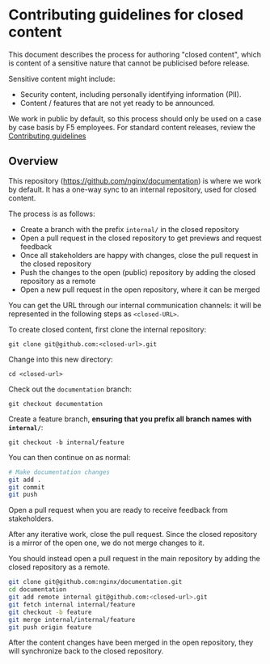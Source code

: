 # Contributing guidelines for closed content

This document describes the process for authoring "closed content", which is content of a sensitive nature that cannot be publicised before release.

Sensitive content might include:

- Security content, including personally identifying information (PII).
- Content / features that are not yet ready to be announced.

We work in public by default, so this process should only be used on a case by case basis by F5 employees. For standard content releases, review the [Contributing guidelines](/CONTRIBUTING.md)

## Overview

This repository (https://github.com/nginx/documentation) is where we work by default. It has a one-way sync to an internal repository, used for closed content.

The process is as follows:

- Create a branch with the prefix `internal/` in the closed repository
- Open a pull request in the closed repository to get previews and request feedback
- Once all stakeholders are happy with changes, close the pull request in the closed repository
- Push the changes to the open (public) repository by adding the closed repository as a remote
- Open a new pull request in the open repository, where it can be merged

You can get the URL through our internal communication channels: it will be represented in the following steps as `<closed-URL>`.

To create closed content, first clone the internal repository:

`git clone git@github.com:<closed-url>.git`

Change into this new directory:

`cd <closed-url>`

Check out the `documentation` branch:

`git checkout documentation`

Create a feature branch, **ensuring that you prefix all branch names with `internal/`**:

`git checkout -b internal/feature`

You can then continue on as normal:

```bash
# Make documentation changes
git add .
git commit
git push
```

Open a pull request when you are ready to receive feedback from stakeholders.

After any iterative work, close the pull request. Since the closed repository is a mirror of the open one, we do not merge changes to it.

You should instead open a pull request in the main repository by adding the closed repository as a remote.

```bash
git clone git@github.com:nginx/documentation.git
cd documentation
git add remote internal git@github.com:<closed-url>.git
git fetch internal internal/feature
git checkout -b feature
git merge internal/internal/feature
git push origin feature
```

After the content changes have been merged in the open repository, they will synchronize back to the closed repository.